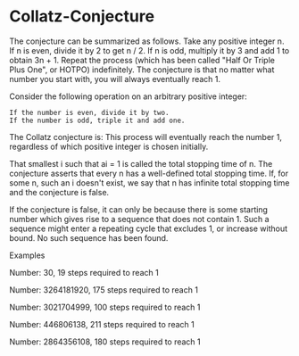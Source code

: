 # Collatz-Conjecture

The conjecture can be summarized as follows. Take any positive integer n.
If n is even, divide it by 2 to get n / 2. If n is odd, multiply it by 3 and add 1 to obtain 3n + 1. 
Repeat the process (which has been called "Half Or Triple Plus One", or HOTPO) indefinitely. 
The conjecture is that no matter what number you start with, you will always eventually reach 1.

Consider the following operation on an arbitrary positive integer:

    If the number is even, divide it by two.
    If the number is odd, triple it and add one.
    
 The Collatz conjecture is: This process will eventually reach the number 1, regardless of which positive integer is chosen initially.

That smallest i such that ai = 1 is called the total stopping time of n.
The conjecture asserts that every n has a well-defined total stopping time.
If, for some n, such an i doesn't exist, we say that n has infinite total stopping time and the conjecture is false.

If the conjecture is false, it can only be because there is some starting number which gives rise to a sequence that does not contain 1. 
Such a sequence might enter a repeating cycle that excludes 1, or increase without bound. No such sequence has been found.

Examples

Number: 30,
19 steps required to reach 1

Number: 3264181920,
175 steps required to reach 1

Number: 3021704999,
100 steps required to reach 1

Number: 446806138,
211 steps required to reach 1

Number: 2864356108,
180 steps required to reach 1
